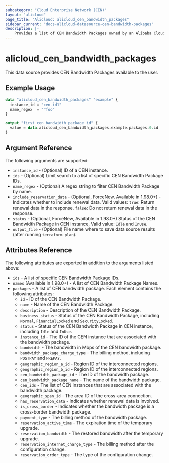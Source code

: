 ```yaml
---
subcategory: "Cloud Enterprise Network (CEN)"
layout: "alicloud"
page_title: "Alicloud: alicloud_cen_bandwidth_packages"
sidebar_current: "docs-alicloud-datasource-cen-bandwidth-packages"
description: |-
    Provides a list of CEN Bandwidth Packages owned by an Alibaba Cloud account.
---
```


# alicloud\_cen\_bandwidth\_packages

This data source provides CEN Bandwidth Packages available to the user.

## Example Usage

```terraform
data "alicloud_cen_bandwidth_packages" "example" {
  instance_id = "cen-id1"
  name_regex  = "^foo"
}

output "first_cen_bandwidth_package_id" {
  value = data.alicloud_cen_bandwidth_packages.example.packages.0.id
}
```

## Argument Reference

The following arguments are supported:

* `instance_id` - (Optional) ID of a CEN instance.
* `ids` - (Optional) Limit search to a list of specific CEN Bandwidth Package IDs.
* `name_regex` - (Optional) A regex string to filter CEN Bandwidth Package by name.
* `include_reservation_data` - (Optional, ForceNew, Available in 1.98.0+) -Indicates whether to include renewal data. Valid values: `true`: Return renewal data in the response. `false`: Do not return renewal data in the response.
* `status` - (Optional, ForceNew, Available in 1.98.0+) Status of the CEN Bandwidth Package in CEN instance, Valid value: `Idle` and `InUse`.
* `output_file` - (Optional) File name where to save data source results (after running `terraform plan`).


## Attributes Reference

The following attributes are exported in addition to the arguments listed above:

* `ids` - A list of specific CEN Bandwidth Package IDs.
* `names` (Available in 1.98.0+) - A list of CEN Bandwidth Package Names.
* `packages` - A list of CEN bandwidth package. Each element contains the following attributes:
  * `id` - ID of the CEN Bandwidth Package.
  * `name` - Name of the CEN Bandwidth Package.
  * `description` - Description of the CEN Bandwidth Package.
  * `business_status` - Status of the CEN Bandwidth Package, including `Normal`, `FinancialLocked` and `SecurityLocked`.
  * `status` - Status of the CEN Bandwidth Package in CEN instance, including `Idle` and `InUse`.
  * `instance_id` - The ID of the CEN instance that are associated with the bandwidth package.
  * `bandwidth` - The bandwidth in Mbps of the CEN bandwidth package.
  * `bandwidth_package_charge_type` - The billing method, including `POSTPAY` and `PREPAY`.
  * `geographic_region_a_id` - Region ID of the interconnected regions.
  * `geographic_region_b_id` - Region ID of the interconnected regions.
  * `cen_bandwidth_package_id` - The ID of the bandwidth package.
  * `cen_bandwidth_package_name` - The name of the bandwidth package.
  * `cen_ids` - The list of CEN instances that are associated with the bandwidth package.
  * `geographic_span_id` - The area ID of the cross-area connection.
  * `has_reservation_data` - Indicates whether renewal data is involved.
  * `is_cross_border` - Indicates whether the bandwidth package is a cross-border bandwidth package.
  * `payment_type` - The billing method of the bandwidth package.
  * `reservation_active_time` - The expiration time of the temporary upgrade.
  * `reservation_bandwidth` - The restored bandwidth after the temporary upgrade.
  * `reservation_internet_charge_type` - The billing method after the configuration change.
  * `reservation_order_type` - The type of the configuration change.
